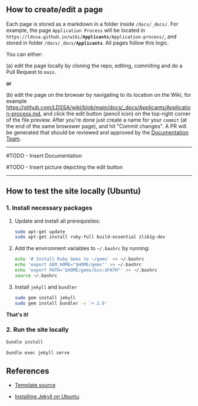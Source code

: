 

## How to create/edit a page


Each page is stored as a markdown in a folder inside `/docs/_docs/`. For example, the page `Application Process` will be located in `https://ldssa.github.io/wiki/`**`Applicants`**`/Application-process/`, and stored in folder `/docs/_docs/`**`Applicants`**. All pages follow this logic.

You can either:

(a) edit the page locally by cloning the repo, editing, commiting and do a Pull Request to `main`.

**or**

(b) edit the page on the browser by navigating to its location on the Wiki, for example https://github.com/LDSSA/wiki/blob/main/docs/_docs/Applicants/Application-process.md, and click the edit button (pencil icon) on the top-right corner of the file preview. After you're done just create a name for your `commit` (at the end of the same browswer page), and hit "Commit changes". A PR will be generated that should be reviewed and approved by the [Documentation Team](https://github.com/orgs/LDSSA/teams/documentation).

---

#TODO - Insert Documentation

#TODO - Insert picture depicting the edit button

---

## How to test the site locally (Ubuntu)

### **1. Install necessary packages**

1. Update and install all prerequisites:

    ```bash
    sudo apt-get update
    sudo apt-get install ruby-full build-essential zlib1g-dev
    ```

1. Add the environment variables to `~/.bashrc` by running:

    ```bash
    echo '# Install Ruby Gems to ~/gems' >> ~/.bashrc
    echo 'export GEM_HOME="$HOME/gems"' >> ~/.bashrc
    echo 'export PATH="$HOME/gems/bin:$PATH"' >> ~/.bashrc
    source ~/.bashrc
    ```

1. Install `jekyll` and `bundler`

    ```bash
    sudo gem install jekyll
    sudo gem install bundler -v '< 2.0'
    ```

**That's it!**

### **2. Run the site locally**

```bash
bundle install
```

```bash
bundle exec jekyll serve
```

## References

- [Template source](https://github.com/CloudCannon/edition-jekyll-template)

- [Installing Jekyll on Ubuntu](https://jekyllrb.com/docs/installation/ubuntu/)